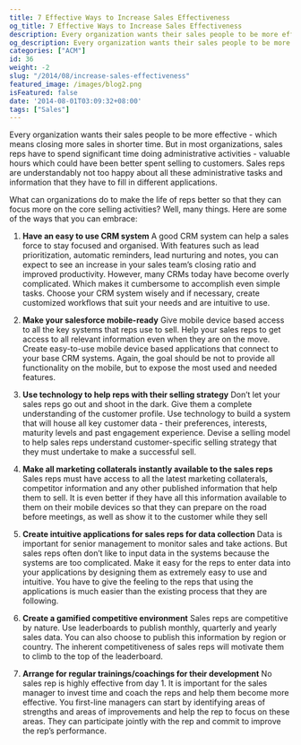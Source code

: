 ```yaml
---
title: 7 Effective Ways to Increase Sales Effectiveness
og_title: 7 Effective Ways to Increase Sales Effectiveness
description: Every organization wants their sales people to be more effective - which means closing more sales in shorter time. What can organizations do to make the life of reps better so that they can focus more on the core selling activities?
og_description: Every organization wants their sales people to be more effective - which means closing more sales in shorter time. What can organizations do to make the life of reps better so that they can focus more on the core selling activities?
categories: ["ACM"]
id: 36
weight: -2
slug: "/2014/08/increase-sales-effectiveness"
featured_image: /images/blog2.png
isFeatured: false
date: '2014-08-01T03:09:32+08:00'
tags: ["Sales"]
---
```


Every organization wants their sales people to be more effective - which means closing more sales in shorter time. But in most organizations, sales reps have to spend significant time doing administrative activities - valuable hours which could have been better spent selling to customers. <a id="more"></a>Sales reps are understandably not too happy about all these administrative tasks and information that they have to fill in different applications.

What can organizations do to make the life of reps better so that they can focus more on the core selling activities? Well, many things. Here are some of the ways that you can embrace:

  1.  **Have an easy to use CRM system**
  A good CRM system can help a sales force to stay focused and organised. With features such as lead prioritization, automatic reminders, lead nurturing and notes, you can expect to see an increase in your sales team’s closing ratio and improved productivity. However, many CRMs today have become overly complicated. Which makes it cumbersome to accomplish even simple tasks. Choose your CRM system wisely and if necessary, create customized workflows that suit your needs and are intuitive to use.

  2.  **Make your salesforce mobile-ready**
  Give mobile device based access to all the key systems that reps use to sell. Help your sales reps to get access to all relevant information even when they are on the move. Create easy-to-use mobile device based applications that connect to your base CRM systems. Again, the goal should be not to provide all functionality on the mobile, but to expose the most used and needed features.

  3.  **Use technology to help reps with their selling strategy**
  Don’t let your sales reps go out and shoot in the dark. Give them a complete understanding of the customer profile. Use technology to build a system that will house all key customer data - their preferences, interests, maturity levels and past engagement experience. Devise a selling model to help sales reps understand customer-specific selling strategy that they must undertake to make a successful sell.

  4.  **Make all marketing collaterals instantly available to the sales reps**
  Sales reps must have access to all the latest marketing collaterals, competitor information and any other published information that help them to sell. It is even better if they have all this information available to them on their mobile devices so that they can prepare on the road before meetings, as well as show it to the customer while they sell

  5.  **Create intuitive applications for sales reps for data collection**
  Data is important for senior management to monitor sales and take actions. But sales reps often don’t like to input data in the systems because the systems are too complicated. Make it easy for the reps to enter data into your applications by designing them as extremely easy to use and intuitive. You have to give the feeling to the reps that using the applications is much easier than the existing process that they are following.

  6.  **Create a gamified competitive environment**
  Sales reps are competitive by nature. Use leaderboards to publish monthly, quarterly and yearly sales data. You can also choose to publish this information by region or country. The inherent competitiveness of sales reps will motivate them to climb to the top of the leaderboard.

  7.  **Arrange for regular trainings/coachings for their development**
  No sales rep is highly effective from day 1\. It is important for the sales manager to invest time and coach the reps and help them become more effective. You first-line managers can start by identifying areas of strengths and areas of improvements and help the rep to focus on these areas. They can participate jointly with the rep and commit to improve the rep’s performance.
